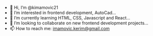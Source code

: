 - 👋 Hi, I’m @kimamovic21
- 👀 I’m interested in frontend development, AutoCad...
- 🌱 I’m currently learning HTML, CSS, Javascript and React...
- 💞️ I’m looking to collaborate on new frontend development projects...
- 📫 How to reach me: imamovic.kerim@gmail.com

<!---
kimamovic21/kimamovic21 is a ✨ special ✨ repository because its `README.md` (this file) appears on your GitHub profile.
You can click the Preview link to take a look at your changes.
--->

